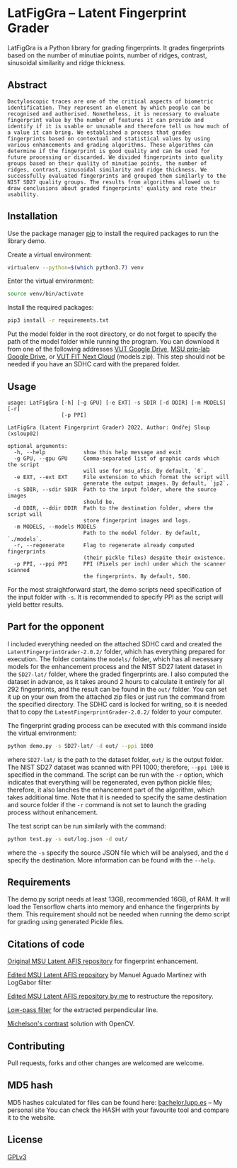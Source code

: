 # LatFigGra – Latent Fingerprint Grader

LatFigGra is a Python library for grading fingerprints. It grades fingerprints based on the number of minutiae points, number of ridges, contrast, sinusoidal similarity and ridge thickness.

## Abstract
    Dactyloscopic traces are one of the critical aspects of biometric identification. They represent an element by which people can be recognised and authorised. Nonetheless, it is necessary to evaluate fingerprint value by the number of features it can provide and identify if it is usable or unusable and therefore tell us how much of a value it can bring. We established a process that grades fingerprints based on contextual and statistical values by using various enhancements and grading algorithms. These algorithms can determine if the fingerprint is good quality and can be used for future processing or discarded. We divided fingerprints into quality groups based on their quality of minutiae points, the number of ridges, contrast, sinusoidal similarity and ridge thickness. We successfully evaluated fingerprints and grouped them similarly to the NIST SD27 quality groups. The results from algorithms allowed us to draw conclusions about graded fingerprints' quality and rate their usability.

## Installation 

Use the package manager [pip](https://pip.pypa.io/en/stable/) to install the required packages to run the library demo.

Create a virtual environment:
```bash
virtualenv --python=$(which python3.7) venv
```
Enter the virtual environment:
```bash
source venv/bin/activate
```
Install the required packages:
```bash
pip3 install -r requirements.txt
```
Put the model folder in the root directory, or do not forget to specify the path of the model folder while running the program. 
You can download it from one of the following addresses [VUT Google Drive](https://drive.google.com/drive/folders/1QUJu4xwiIpOCbsu2zc5goLL8_UXD3ua3?usp=sharing), 
[MSU prip-lab Google Drive](https://drive.google.com/drive/folders/12wgcb5K_T5yNTsLYb557JLdhf2IHvo_j?usp=sharing), or 
[VUT FIT Next Cloud](https://nextcloud.fit.vutbr.cz/s/CzAckPWKqHrJwoe) (models.zip). 
This step should not be needed if you have an SDHC card with the prepared folder.

## Usage

```
usage: LatFigGra [-h] [-g GPU] [-e EXT] -s SDIR [-d DDIR] [-m MODELS] [-r]
                 [-p PPI]

LatFigGra (Latent Fingerprint Grader) 2022, Author: Ondřej Sloup (xsloup02)

optional arguments:
  -h, --help            show this help message and exit
  -g GPU, --gpu GPU     Comma-separated list of graphic cards which the script
                        will use for msu_afis. By default, `0`.
  -e EXT, --ext EXT     File extension to which format the script will
                        generate the output images. By default, `jp2`.
  -s SDIR, --sdir SDIR  Path to the input folder, where the source images
                        should be.
  -d DDIR, --ddir DDIR  Path to the destination folder, where the script will
                        store fingerprint images and logs.
  -m MODELS, --models MODELS
                        Path to the model folder. By default, `./models`.
  -r, --regenerate      Flag to regenerate already computed fingerprints
                        (their pickle files) despite their existence.
  -p PPI, --ppi PPI     PPI (Pixels per inch) under which the scanner scanned
                        the fingerprints. By default, 500.
```
For the most straightforward start, the demo scripts need specification of the input folder with `-s`. It is recommended to specify PPI as the script will yield better results.

## Part for the opponent
I included everything needed on the attached SDHC card and created the `LatentFingerprintGrader-2.0.2/` folder, which has everything prepared for execution. The folder contains the `models/` folder, which has all necessary models for the enhancement process and the NIST SD27 latent dataset in 
the `SD27-lat/` folder, where the graded fingerprints are. I also computed the dataset in advance, as it takes around 2 hours to calculate it 
entirely for all 292 fingerprints, and the result can be found in the `out/` folder. You can set it up on your own from the attached zip files or just run the command from the specified directory. The SDHC card is locked for writing, so it is needed that to copy the  `LatentFingerprintGrader-2.0.2/` folder to your computer.

The fingerprint grading process can be executed with this command inside the virtual environment:
```bash
python demo.py -s SD27-lat/ -d out/ --ppi 1000 
```
where `SD27-lat/` is the path to the dataset folder, `out/` is the output folder. The NIST SD27 dataset was scanned with PPI 1000; therefore, `--ppi 1000` is specified in the command. The script can be run with the `-r` option, which indicates that everything will be regenerated, even python pickle files; therefore, it also lanches the enhancement part of the algorithm, which takes additional time. Note that it is needed to specify the same destination and source folder if the `-r` command is not set to launch the grading process without enhancement.

The test script can be run similarly with the command:
```bash
python test.py -s out/log.json -d out/
```
where the `-s` specify the source JSON file which will be analysed, and the `d` specify the destination. More information
can be found with the `--help`.

## Requirements
The demo.py script needs at least 13GB, recommended 16GB, of RAM. It will load the Tensorflow charts into memory and enhance the fingerprints by them. This requirement should not be needed when running the demo script for grading using generated Pickle files.

## Citations of code

[Original MSU Latent AFIS repository](https://github.com/prip-lab/MSU-LatentAFIS) for fingerprint enhancement.

[Edited MSU Latent AFIS repository](https://github.com/manuelaguadomtz/MSU-LatentAFIS) by Manuel Aguado Martinez with LogGabor filter

[Edited MSU Latent AFIS repository by me](https://github.com/Lupphes/MSU-LatentAFIS) to restructure the repository.

[Low-pass filter](https://github.com/guillaume-chevalier/filtering-stft-and-laplace-transform) for the extracted perpendicular line.

[Michelson's contrast](https://stackoverflow.com/questions/57256159/how-extract-contrast-level-of-a-photo-opencv) solution with OpenCV.


## Contributing
Pull requests, forks and other changes are welcomed are welcome.

## MD5 hash
MD5 hashes calculated for files can be found here:
[bachelor.lupp.es](https://bachelor.lupp.es/) – My personal site
You can check the HASH with your favourite tool and compare it to the website.


## License
[GPLv3](https://choosealicense.com/licenses/gpl-3.0/)